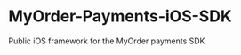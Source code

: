 MyOrder-Payments-iOS-SDK
========================

Public iOS framework for the MyOrder payments SDK
